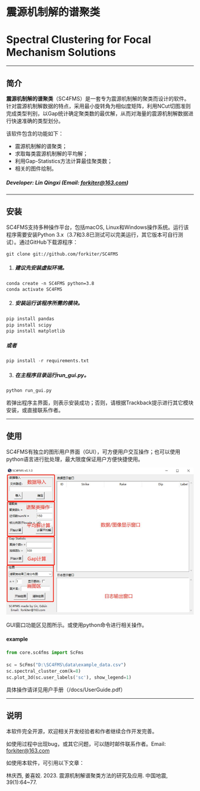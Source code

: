 # 震源机制解的谱聚类

# Spectral Clustering for Focal Mechanism Solutions

***

## 简介

**震源机制解的谱聚类**（SC4FMS）是一套专为震源机制解的聚类而设计的软件。针对震源机制解数据的特点，采用最小旋转角为相似度矩阵，利用NCut切图准则完成类型判别，以Gap统计确定聚类数的最优解，从而对海量的震源机制解数据进行快速准确的类型划分。

该软件包含的功能如下：

- 震源机制解的谱聚类；
- 求取每类震源机制解的平均解；
- 利用Gap-Statistics方法计算最佳聚类数；
- 相关的图件绘制。

##### Developer: Lin Qingxi (Email: forkiter@163.com)

***

## 安装

SC4FMS支持多种操作平台，包括macOS, Linux和Windows操作系统。运行该程序需要安装Python 3.x（3.7和3.8已测试可以完美运行，其它版本可自行测试）。通过GitHub下载源程序：

```
git clone git://github.com/forkiter/SC4FMS
```

1. ##### 建议先安装虚拟环境。

```
conda create -n SC4FMS python=3.8
conda activate SC4FMS
```

2. ##### 安装运行该程序所需的模块。

```python
pip install pandas
pip install scipy
pip install matplotlib
```

##### 	或者

```python
pip install -r requirements.txt
```

3. ##### 在主程序目录运行run_gui.py。

```python
python run_gui.py
```

若弹出程序主界面，则表示安装成功；否则，请根据Trackback提示进行其它模块安装，或直接联系作者。

***

## 使用

SC4FMS有独立的图形用户界面（GUI），可方便用户交互操作；也可以使用python语言进行批处理，最大限度保证用户方便快捷使用。

![main_window](docs/fig/main_window.jpg)

GUI窗口功能区见图所示。或使用python命令进行相关操作。

#### example

```python
from core.sc4fms import ScFms

sc = ScFms("D:\SC4FMS\data\example_data.csv")
sc.spectral_cluster_com(k=8)
sc.plot_3d(sc.user_labels('sc'), show_legend=1)
```

具体操作请详见用户手册（/docs/UserGuide.pdf）

***

## 说明

本软件完全开源，欢迎相关开发经验者和作者继续合作开发完善。

如使用过程中出现bug，或其它问题，可以随时邮件联系作者。Email: forkiter@163.com

如使用本软件，可引用以下文章：

林庆西, 姜喜姣. 2023. 震源机制解谱聚类方法的研究及应用. 中国地震, 39(1):64~77.

